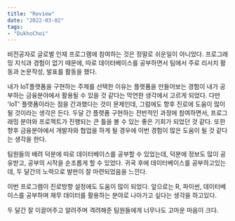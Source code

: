 ```yaml
---
title: "Review"
date: "2022-03-02"
tags:
- "DukhoChoi"
---
```

비전공자로 글로벌 인재 프로그램에 참여하는 것은 정말로 쉬운일이 아니었다.
프로그래밍 지식과 경험이 없기 때문에, 따로 데이터베이스를 공부하면서 팀에서 주로 리서치 활동과 논문작성, 발표를 활동을 했다.

내가 IoT플랫폼을 구현하는 주제를 선택한 이유는 플랫폼을 만들어보는 경험이 내가 공부하는 금융분야에서 활용될 수 있을 것 같다는 막연한 생각에서 고르게 되었다.
다만 'IoT' 플랫폼이라는 점을 간과했다는 것이 문제인데, 그럼에도 향후 진로에 도움이 많이 될 것이라는 생각은 든다.
두달 간 플랫폼 구현하는 전반적인 과정에 참여하면서, 프로그래밍 분야와 프로젝트가 진행되는 큰 틀을 볼 수 있는 좋은 기회가 되었던 것 같다.
또한 향후 금융분야에서 개발자와 협업을 하게 될 경우에 이번 경험이 많은 도움이 될 것 같다는 생각을 한다.
  
팀원들의 배려 덕분에 따로 데이터베이스를 공부할 수 있었는데, 덕분에 정보도 많이 공유받고, 공부의 시작을 순조롭게 할 수 있었다. 귀국 후에 데이터베이스를 공부하고있는데,  두 달간의 노력으로 발판이 잘 마련되었음을 느낀다.

이번 프로그램이 진로방향 설정에도 도움이 많이 되었다. 앞으로는 R, 파이썬, 데이터베이스를 공부하며 재무 데이터를 활용하는 분야로 나아가고 싶다는 생각을 하고있다.

두 달간 잘 이끌어주고 알려주며 격려해준 팀원들에게 너무나도 고마운 마음이 크다.